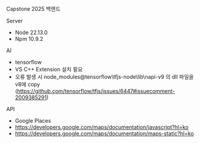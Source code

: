 Capstone 2025 백엔드

Server
- Node 22.13.0
- Npm 10.9.2

AI
- tensorflow
- VS C++ Extension 설치 필요
- 오류 발생 시 node_modules\@tensorflow\tfjs-node\lib\napi-v9 의 dll 파일을 v8에 copy (https://github.com/tensorflow/tfjs/issues/6447#issuecomment-2009385291)

API
- Google Places
- https://developers.google.com/maps/documentation/javascript?hl=ko
- https://developers.google.com/maps/documentation/maps-static?hl=ko